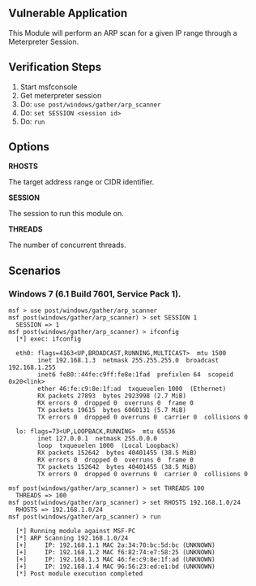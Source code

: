 ## Vulnerable Application

This Module will perform an ARP scan for a given IP range through a Meterpreter Session.

## Verification Steps
  1. Start msfconsole
  2. Get meterpreter session
  3. Do: ```use post/windows/gather/arp_scanner```
  4. Do: ```set SESSION <session id>```
  5. Do: ```run```

## Options

  **RHOSTS**

  The target address range or CIDR identifier.

  **SESSION**

  The session to run this module on.

  **THREADS**

  The number of concurrent threads.

## Scenarios

### Windows 7 (6.1 Build 7601, Service Pack 1).

  ```
  msf > use post/windows/gather/arp_scanner
  msf post(windows/gather/arp_scanner) > set SESSION 1
    SESSION => 1
  msf post(windows/gather/arp_scanner) > ifconfig
    [*] exec: ifconfig

    eth0: flags=4163<UP,BROADCAST,RUNNING,MULTICAST>  mtu 1500
          inet 192.168.1.3  netmask 255.255.255.0  broadcast 192.168.1.255
          inet6 fe80::44fe:c9ff:fe8e:1fad  prefixlen 64  scopeid 0x20<link>
          ether 46:fe:c9:8e:1f:ad  txqueuelen 1000  (Ethernet)
          RX packets 27893  bytes 2923998 (2.7 MiB)
          RX errors 0  dropped 0  overruns 0  frame 0
          TX packets 19615  bytes 6060131 (5.7 MiB)
          TX errors 0  dropped 0 overruns 0  carrier 0  collisions 0

    lo: flags=73<UP,LOOPBACK,RUNNING>  mtu 65536
          inet 127.0.0.1  netmask 255.0.0.0
          loop  txqueuelen 1000  (Local Loopback)
          RX packets 152642  bytes 40401455 (38.5 MiB)
          RX errors 0  dropped 0  overruns 0  frame 0
          TX packets 152642  bytes 40401455 (38.5 MiB)
          TX errors 0  dropped 0 overruns 0  carrier 0  collisions 0

  msf post(windows/gather/arp_scanner) > set THREADS 100
    THREADS => 100
  msf post(windows/gather/arp_scanner) > set RHOSTS 192.168.1.0/24
    RHOSTS => 192.168.1.0/24
  msf post(windows/gather/arp_scanner) > run

    [*] Running module against MSF-PC
    [*] ARP Scanning 192.168.1.0/24
    [+]     IP: 192.168.1.1 MAC 2a:34:70:bc:5d:bc (UNKNOWN)
    [+]     IP: 192.168.1.2 MAC f6:82:74:e7:58:25 (UNKNOWN)
    [+]     IP: 192.168.1.3 MAC 46:fe:c9:8e:1f:ad (UNKNOWN)
    [+]     IP: 192.168.1.4 MAC 96:56:23:ed:e1:bd (UNKNOWN)
    [*] Post module execution completed
  ```
